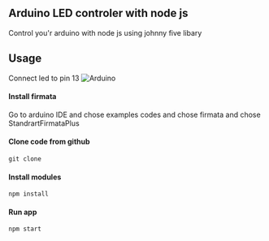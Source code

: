 ## Arduino LED controler with node js 
Control you'r arduino with node js using johnny five libary
## Usage
Connect led to pin 13
![Arduino](http://johnny-five.io/img/breadboard/led-13.png)
#### Install firmata
Go to arduino IDE and chose examples codes and chose firmata and chose StandrartFirmataPlus
#### Clone code from github
`git clone`
#### Install modules
`npm install`
#### Run app
`npm start`

